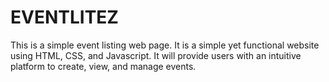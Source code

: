 # EVENTLITEZ
This is a simple event listing web page.
It is a simple yet functional website using HTML, CSS, and Javascript. It will provide users with an intuitive platform to create, view, and manage events.
